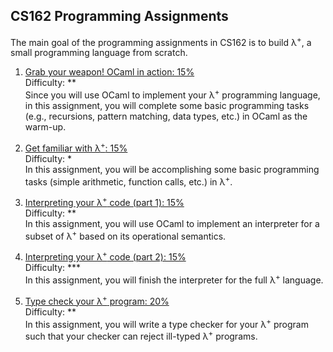 ## CS162 Programming Assignments

The main goal of the programming assignments in CS162 is to build λ<sup>+</sup>, a small programming language from scratch.

1. [Grab your weapon! OCaml in action: 15%](hw1/) <br />
Difficulty: ** <br />
Since you will use OCaml to implement your λ<sup>+</sup> programming language, in this assignment, you will complete some basic programming tasks (e.g., recursions, pattern matching, data types, etc.) in OCaml as the warm-up.

2. [Get familiar with λ<sup>+</sup>: 15%](hw2/) <br />
Difficulty: * <br />
In this assignment, you will be accomplishing some basic programming tasks (simple arithmetic, function calls, etc.) in λ<sup>+</sup>.

3. [Interpreting your λ<sup>+</sup> code (part 1): 15%](hw3/) <br/>
Difficulty: ** <br/>
In this assignment, you will use OCaml to implement an interpreter for a subset of λ<sup>+</sup> based on its operational semantics.

1. [Interpreting your λ<sup>+</sup> code (part 2): 15%](hw4/) <br/>
Difficulty: *** <br/>
In this assignment, you will finish the interpreter for the full λ<sup>+</sup> language.

1. [Type check your λ<sup>+</sup> program: 20%](hw5/) <br/>
Difficulty: ** <br/>
In this assignment, you will write a type checker for your λ<sup>+</sup> program such that your checker can reject ill-typed λ<sup>+</sup> programs. 

<!-- 
1. [Infer the types for your λ<sup>+</sup> code: 20%](hw5/) <br/>
Difficulty: ** <br/>
In this assignment, you will implement the type inference algorithm that we learn in the class.

6. (**Optional**) Verify your λ<sup>+</sup> code (Extra credit): 2% <br/>
Difficulty: **** <br/>
In this assignment, you will leverage an existing symbolic evaluation engine (i.e., Rosette) to verify the correctness of your λ<sup>+</sup> programs. -->
